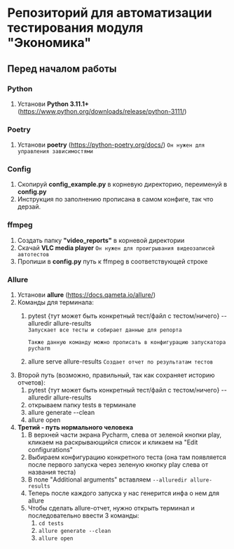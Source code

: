 # Репозиторий для автоматизации тестирования модуля "Экономика"

## Перед началом работы
### Python
1. Установи **Python 3.11.1+** (https://www.python.org/downloads/release/python-3111/)


### Poetry
1. Установи **poetry** (https://python-poetry.org/docs/) `Он нужен для управления зависимостями`

### Config
1. Скопируй **config_example.py** в корневую директорию, переименуй в **config.py**
2. Инструкция по заполнению прописана в самом конфиге, так что дерзай.

### ffmpeg
1. Создать папку **"video_reports"** в корневой директории
2. Скачай **VLC media player**                           `Он нужен для проигрывания видеозаписей автотестов`
3. Пропиши в **config.py** путь к ffmpeg в соответствующей строке

### Allure
1. Установи **allure** (https://docs.qameta.io/allure/)
2. Команды для терминала:
   1. pytest {тут может быть конкретный тест/файл с тестом/ничего} --alluredir allure-results              
   `Запускает все тесты и собирает данные для репорта`
   
      `Также данную команду можно прописать в конфигурацию запускатора pycharm`
   2. allure serve allure-results                    `Создает отчет по результатам тестов`
3. Второй путь (возможно, правильный, так как сохраняет историю отчетов):
      1. pytest {тут может быть конкретный тест/файл с тестом/ничего} --alluredir allure-results
      2. открываем папку tests в терминале
      3. allure generate --clean
      4. allure open
4. **Третий - путь нормального человека**
   1. В верхней части экрана Pycharm, слева от зеленой кнопки play, кликаем на раскрывающийся список и кликаем на 
   "Edit configurations"
   2. Выбираем конфигурацию конкретного теста (она там появляется после первого запуска через зеленую кнопку play слева 
   от названия теста)
   3. В поле "Additional arguments" вставляем `--alluredir allure-results`
   4. Теперь после каждого запуска у нас генерится инфа о нем для allure
   5. Чтобы сделать allure-отчет, нужно открыть терминал и последовательно ввести 3 команды:
      1. `cd tests`
      2. `allure generate --clean`
      3. `allure open`